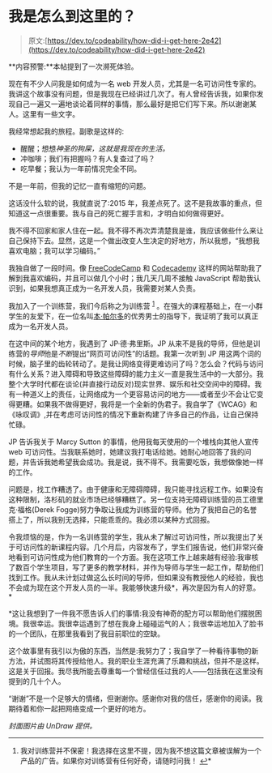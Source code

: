 # 我是怎么到这里的？

> 原文:[https://dev.to/codeability/how-did-i-get-here-2e42](https://dev.to/codeability/how-did-i-get-here-2e42)

**内容预警:**本帖提到了一次濒死体验。

现在有不少人问我是如何成为一名 web 开发人员，尤其是一名可访问性专家的。我讲这个故事没有问题，但是我现在已经讲过几次了。有人曾经告诉我，如果你发现自己一遍又一遍地谈论着同样的事情，那么最好是把它们写下来。所以谢谢某人。这里有一些文字。

我经常想起我的旅程。副歌是这样的:

*   醒醒；想想*神圣的狗屎，这就是我现在的生活。*
*   冲咖啡；我们有把握吗？有人复查过了吗？
*   吃早餐；我认为一年前情况完全不同。

不是一年前，但我的记忆一直有缩短的问题。

这话没什么软的说，我就直说了:2015 年，我差点死了。这不是我故事的重点，但知道这一点很重要。我与自己的死亡握手言和，才明白如何做得更好。

我不得不回家和家人住在一起。我不得不再次弄清楚我是谁，我应该做些什么来让自己保持下去。显然，这是一个做出改变人生决定的好地方，所以我想，“我想我喜欢电脑；我可以学习编码。”

我独自做了一段时间。像 [FreeCodeCamp](https://www.freecodecamp.com/) 和 [Codecademy](https://www.codecademy.com) 这样的网站帮助我了解到我喜欢编码，并且可以做几个小时；我几天几周不接触 JavaScript 帮助我认识到，如果我想真正成为一名开发人员，我需要对某人负责。

我加入了一个训练营，我们今后称之为训练营 <sup id="fnref1">[1](#fn1)</sup> 。在强大的课程基础上，在一小群学生的友爱下，在一位名叫[本·帕尔多](https://twitter.com/FlowingLiberal)的优秀男士的指导下，我证明了我可以真正成为一名开发人员。

在这中间的某个地方，我遇到了 JP·德·弗里斯。JP 从来不是我的导师，但他是训练营的*导师*他是*不断*提出“网页可访问性”的话题。我第一次听到 JP 用这两个词的时候，脑子里的齿轮转动了。是我让网络变得更难访问了吗？怎么会？代码与访问有什么关系？进入障碍和导致这些障碍的能力主义一直是我生活中的一大部分。我整个大学时代都在谈论(并直接行动反对)现实世界、娱乐和社交空间中的障碍。我有一种道义上的责任，让网络成为一个更容易访问的地方——或者至少不会让它变得更糟。如果我不做得更好，我将是一个全新的伪君子。我自学了《WCAG》和《咏叹调》,并在考虑可访问性的情况下重新构建了许多自己的作品，让自己保持忙碌。

JP 告诉我关于 Marcy Sutton 的事情，他用我每天使用的一个堆栈向其他人宣传 web 可访问性。当我联系她时，她建议我打电话给她。她耐心地回答了我的问题，并告诉我她希望我会成功。我是说，我不得不。我需要吃饭，我想做像她一样的工作。

问题是，找工作糟透了。由于健康和无障碍障碍，我只能寻找远程工作。如果没有这种限制，洛杉矶的就业市场已经够糟糕了。另一位支持无障碍训练营的员工德里克·福格(Derek Fogge)努力争取让我成为训练营的导师。他为了我把自己的名誉搭上了，所以我别无选择，只能乖乖的。我必须以某种方式回报。

令我烦恼的是，作为一名训练营的学生，我从未了解过可访问性，所以我提出了关于可访问性的新课程内容。几个月后，内容发布了，学生们报告说，他们非常兴奋地看到可访问性成为他们教育的一个方面。我在这项工作上越来越有经验:我审核了数百个学生项目，写了更多的教学材料，并作为导师与学生一起工作，帮助他们找到工作。我从未计划过做这么长时间的导师，但如果没有教授他人的经验，我也不会成为现在这个开发人员的一半。我能够快速升级*，再次是因为有人的好意。*

 *这让我想到了一件我不愿告诉人们的事情:我没有神奇的配方可以帮助他们摆脱困境。我很幸运。我很幸运遇到了想在我身上碰碰运气的人；我很幸运地加入了脸书的一个团队，在那里我看到了我目前职位的空缺。

这个故事里有我引以为傲的东西，当然是:我努力了；我自学了一种看待事物的新方法，并试图将其传授给他人。我的职业生涯充满了乐趣和挑战，但并不是这样。这是关于回报。我尽我所能去尊重每一个曾经信任过我的人——包括我在这里没有提到的几十个人。

“谢谢”不是一个足够大的情绪，但谢谢你。感谢你对我的信任，感谢你的阅读。我期待着和你一起把网络变成一个更好的地方。

*封面图片由 UnDraw 提供。*

* * *

1.  我对训练营并不保密！我选择在这里不提，因为我不想这篇文章被误解为一个产品的广告。如果你对训练营有任何好奇，请随时问我！ [↩](#fnref1)*